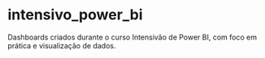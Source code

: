 # intensivo_power_bi
Dashboards criados durante o curso Intensivão de Power BI, com foco em prática e visualização de dados.
